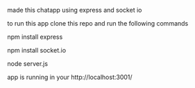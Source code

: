 made this chatapp using express and socket io 

to run this app clone this repo and run the following commands 

npm install express

npm install socket.io

node server.js

app is running in your http://localhost:3001/
